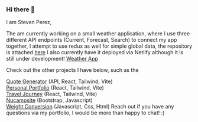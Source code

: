 ### Hi there 👋

I am Steven Perez, 

The am currently working on a small weather application, where I use three different API endpoints (Current, Forecast, Search) to connect my app together, I attempt to use redux as well for simple global data, the repository is attached <a href="https://github.com/Stevenalp18/weather-app">here</a> I also currently have it deployed via Netlify although it is still under development! <a href='https://weather-app-stevenalp18.netlify.app/'>Weather App</a>


Check out the other projects I have below, such as the 

<a href='https://quote-generator-stevenalp18.netlify.app/'>Quote Generator</a> (API, React, Tailwind, Vite)
<br/>
<a href='https://stevenalp.com/'>Personal Portfolio</a> (React, Tailwind, Vite)
<br />
<a href='https://travel-journey-stevenalp18.netlify.app/'>Travel Journey</a> (React, Tailwind, Vite)
<br />
<a href='https://bootstrap-nucamp-stevenalp18.netlify.app/'>Nucampsite</a> (Bootstrap, Javascript)
<br />
<a href="https://weight-conversion-stevenalp18.netlify.app/">Weight Conversion</a> (Javascript, Css, Html)
Reach out if you have any questions via my portfolio, I would be more than happy to chat! :)
<!--
**Stevenalp18/Stevenalp18** is a ✨ _special_ ✨ repository because its `README.md` (this file) appears on your GitHub profile.

Here are some ideas to get you started:

- 🔭 I’m currently working on ...
- 🌱 I’m currently learning ...
- 👯 I’m looking to collaborate on ...
- 🤔 I’m looking for help with ...
- 💬 Ask me about ...
- 📫 How to reach me: ...
- 😄 Pronouns: ...
- ⚡ Fun fact: ...
-->
